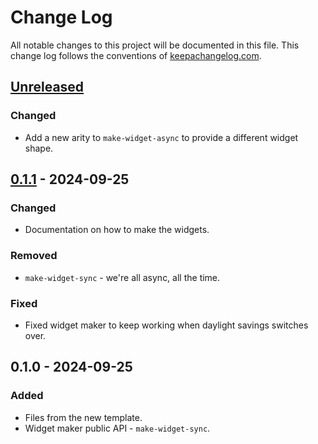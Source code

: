 # Change Log
All notable changes to this project will be documented in this file. This change log follows the conventions of [keepachangelog.com](http://keepachangelog.com/).

## [Unreleased]
### Changed
- Add a new arity to `make-widget-async` to provide a different widget shape.

## [0.1.1] - 2024-09-25
### Changed
- Documentation on how to make the widgets.

### Removed
- `make-widget-sync` - we're all async, all the time.

### Fixed
- Fixed widget maker to keep working when daylight savings switches over.

## 0.1.0 - 2024-09-25
### Added
- Files from the new template.
- Widget maker public API - `make-widget-sync`.

[Unreleased]: https://sourcehost.site/your-name/pedestal/compare/0.1.1...HEAD
[0.1.1]: https://sourcehost.site/your-name/pedestal/compare/0.1.0...0.1.1
